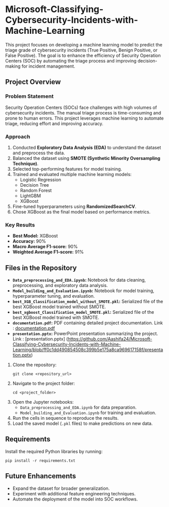 # Microsoft-Classifying-Cybersecurity-Incidents-with-Machine-Learning


This project focuses on developing a machine learning model to predict the triage grade of cybersecurity incidents (True Positive, Benign Positive, or False Positive). The goal is to enhance the efficiency of Security Operation Centers (SOC) by automating the triage process and improving decision-making for incident management.

## Project Overview

### Problem Statement
Security Operation Centers (SOCs) face challenges with high volumes of cybersecurity incidents. The manual triage process is time-consuming and prone to human errors. This project leverages machine learning to automate triage, reducing effort and improving accuracy.

### Approach
1. Conducted **Exploratory Data Analysis (EDA)** to understand the dataset and preprocess the data.
2. Balanced the dataset using **SMOTE (Synthetic Minority Oversampling Technique)**.
3. Selected top-performing features for model training.
4. Trained and evaluated multiple machine learning models:
   - Logistic Regression
   - Decision Tree
   - Random Forest
   - LightGBM
   - XGBoost
5. Fine-tuned hyperparameters using **RandomizedSearchCV**.
6. Chose XGBoost as the final model based on performance metrics.

### Key Results
- **Best Model:** XGBoost
- **Accuracy:** 90%
- **Macro Average F1-score:** 90%
- **Weighted Average F1-score:** 91%

## Files in the Repository

- **`Data_preprocessing_and_EDA.ipynb`:** Notebook for data cleaning, preprocessing, and exploratory data analysis.
- **`Model_building_and_Evaluation.ipynb`:** Notebook for model training, hyperparameter tuning, and evaluation.
- **`best_XGB_Classification_model_without_SMOTE.pkl`:** Serialized file of the best XGBoost model trained without SMOTE.
- **`best_xgboost_Classification_model_SMOTE.pkl`:** Serialized file of the best XGBoost model trained with SMOTE.
- **`documentation.pdf`:** PDF containing detailed project documentation. Link : [documentation.pdf](https://github.com/Aashifa24/Microsoft-Classifying-Cybersecurity-Incidents-with-Machine-Learning/blob/0e6bfb137794dbd990b26ee7b3110ab360f16139/documentation.pdf)
- **`presentation.pptx`:** PowerPoint presentation summarizing the project. Link : [presentation.pptx] (https://github.com/Aashifa24/Microsoft-Classifying-Cybersecurity-Incidents-with-Machine-Learning/blob/ff0c1dd490854508c399b5e175a8ca969617158f/presentation.pptx)

1. Clone the repository:
   ```
   git clone <repository_url>
   ```
2. Navigate to the project folder:
   ```
   cd <project_folder>
   ```
3. Open the Jupyter notebooks:
   - `Data_preprocessing_and_EDA.ipynb` for data preparation.
   - `Model_building_and_Evaluation.ipynb` for training and evaluation.
4. Run the cells in sequence to reproduce the results.
5. Load the saved model (`.pkl` files) to make predictions on new data.

## Requirements

Install the required Python libraries by running:
```
pip install -r requirements.txt
```

## Future Enhancements

- Expand the dataset for broader generalization.
- Experiment with additional feature engineering techniques.
- Automate the deployment of the model into SOC workflows.


